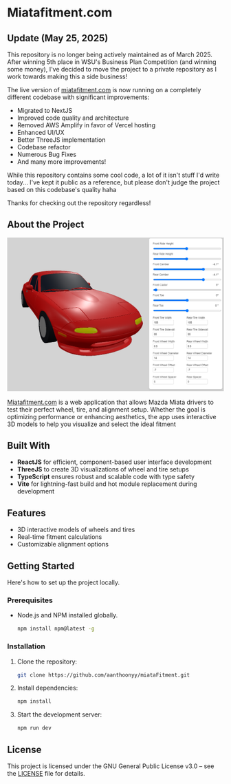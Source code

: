 # Miatafitment.com

## Update (May 25, 2025)

This repository is no longer being actively maintained as of March 2025. After winning 5th place in WSU's Business Plan Competition (and winning some money), I've decided to move the project to a private repository as I work towards making this a side business!

The live version of [miatafitment.com](https://miatafitment.com) is now running on a completely different codebase with significant improvements:

- Migrated to NextJS
- Improved code quality and architecture
- Removed AWS Amplify in favor of Vercel hosting
- Enhanced UI/UX
- Better ThreeJS implementation
- Codebase refactor
- Numerous Bug Fixes
- And many more improvements!

While this repository contains some cool code, a lot of it isn't stuff I'd write today... I've kept it public as a reference, but please don't judge the project based on this codebase's quality haha

Thanks for checking out the repository regardless!

## About the Project

![alt text](/public/websiteExample1.png)

[Miatafitment.com](https://miatafitment.com) is a web application that allows Mazda Miata drivers to test their perfect wheel, tire, and alignment setup. Whether the goal is optimizing performance or enhancing aesthetics, the app uses interactive 3D models to help you visualize and select the ideal fitment

## Built With

- **ReactJS** for efficient, component-based user interface development
- **ThreeJS** to create 3D visualizations of wheel and tire setups
- **TypeScript** ensures robust and scalable code with type safety
- **Vite** for lightning-fast build and hot module replacement during development

## Features

- 3D interactive models of wheels and tires
- Real-time fitment calculations
- Customizable alignment options

## Getting Started

Here's how to set up the project locally.

### Prerequisites

- Node.js and NPM installed globally.
  ```bash
  npm install npm@latest -g
  ```

### Installation

1. Clone the repository:

   ```bash
   git clone https://github.com/aanthoonyy/miataFitment.git
   ```

2. Install dependencies:

   ```bash
   npm install
   ```

3. Start the development server:
   ```bash
   npm run dev
   ```

## License

This project is licensed under the GNU General Public License v3.0 – see the [LICENSE](LICENSE) file for details.
